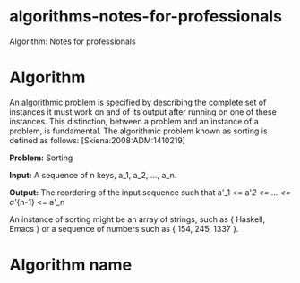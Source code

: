 # algorithms-notes-for-professionals
Algorithm: Notes for professionals

# Algorithm

An algorithmic problem is specified by describing the complete set of instances it must work on and of its output
after running on one of these instances. This distinction, between a problem and an instance of a problem, is
fundamental. The algorithmic problem known as sorting is defined as follows: [Skiena:2008:ADM:1410219]

**Problem:** Sorting

**Input:** A sequence of n keys, a_1, a_2, ..., a_n.

**Output:** The reordering of the input sequence such that a'_1 <= a'_2 <= ... <= a'_{n-1} <= a'_n

An instance of sorting might be an array of strings, such as { Haskell, Emacs } or a sequence of numbers such as
{ 154, 245, 1337 }.

# Algorithm name

